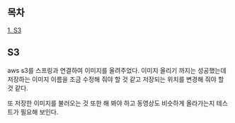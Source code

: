 ## 목차
[1. S3](s3)   

## S3
aws s3를 스프링과 연결하여 이미지를 올려주었다. 이미지 올리기 까지는 성공했는데 저장하는 이미지 이름을 조금 수정해 줘야 할 것 같고 저장되는 위치를 변경해 줘야 할 것 같다.

또 저장한 이미지를 불러오는 것 또한 해 봐야 하고 동영상도 비슷하게 올라가는지 테스트가 필요해 보인다.